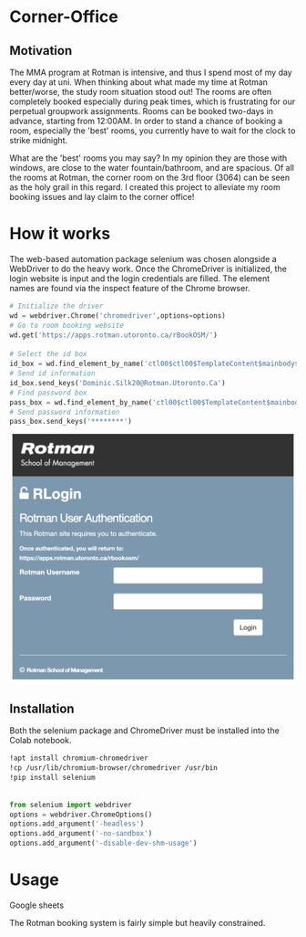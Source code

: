 # Corner-Office

## Motivation
The MMA program at Rotman is intensive, and thus I spend most of my day every day at uni. When thinking about what made my time at Rotman better/worse, the study room situation stood out! The rooms are often completely booked especially during peak times, which is frustrating for our perpetual groupwork assignments. Rooms can be booked two-days in advance, starting from 12:00AM. In order to stand a chance of booking a room, especially the 'best' rooms, you currently have to wait for the clock to strike midnight. 

What are the 'best' rooms you may say? In my opinion they are those with windows, are close to the water fountain/bathroom, and are spacious. Of all the rooms at Rotman, the corner room on the 3rd floor (3064) can be seen as the holy grail in this regard. I created this project to alleviate my room booking issues and lay claim to the corner office!

# How it works

The web-based automation package selenium was chosen alongside a WebDriver to do the heavy work. Once the ChromeDriver is initialized, the login website is input and the login credentials are filled. The element names are found via the inspect feature of the Chrome browser.
```python
# Initialize the driver
wd = webdriver.Chrome('chromedriver',options=options)
# Go to room booking website
wd.get('https://apps.rotman.utoronto.ca/rBookOSM/')

# Select the id box
id_box = wd.find_element_by_name('ctl00$ctl00$TemplateContent$mainbody$ui_UName')
# Send id information
id_box.send_keys('Dominic.Silk20@Rotman.Utoronto.Ca')
# Find password box
pass_box = wd.find_element_by_name('ctl00$ctl00$TemplateContent$mainbody$ui_PWord')
# Send password information
pass_box.send_keys('********')
```
![Image of login](https://github.com/silkdom/Corner-Office/blob/master/img/git1.png)

## Installation

Both the selenium package and ChromeDriver must be installed into the Colab notebook. 

```bash
!apt install chromium-chromedriver
!cp /usr/lib/chromium-browser/chromedriver /usr/bin
!pip install selenium

```

```python

from selenium import webdriver
options = webdriver.ChromeOptions()
options.add_argument('-headless')
options.add_argument('-no-sandbox')
options.add_argument('-disable-dev-shm-usage')

```

# Usage

Google sheets


The Rotman booking system is fairly simple but heavily constrained. 

